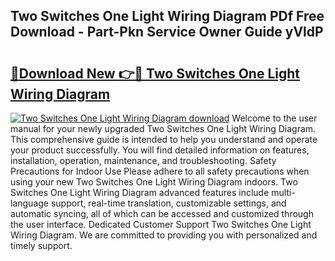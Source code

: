 ## Two Switches One Light Wiring Diagram PDf Free Download - Part-Pkn Service Owner Guide yVldP

# <h2><a href="http://dfsvr4a.blite.top/?on=Two+Switches+One+Light+Wiring+Diagram">🔗Download New 👉🔴 Two Switches One Light Wiring Diagram</a></h2>

[![Two Switches One Light Wiring Diagram download](https://i.imgur.com/lujVjoI.png)](http://dfsvr4a.blite.top/?on=Two+Switches+One+Light+Wiring+Diagram)
Welcome to the user manual for your newly upgraded Two Switches One Light Wiring Diagram. This comprehensive guide is intended to help you understand and operate your product successfully. You will find detailed information on features, installation, operation, maintenance, and troubleshooting. Safety Precautions for Indoor Use Please adhere to all safety precautions when using your new Two Switches One Light Wiring Diagram indoors. Two Switches One Light Wiring Diagram advanced features include multi-language support, real-time translation, customizable settings, and automatic syncing, all of which can be accessed and customized through the user interface. Dedicated Customer Support Two Switches One Light Wiring Diagram. We are committed to providing you with personalized and timely support.
